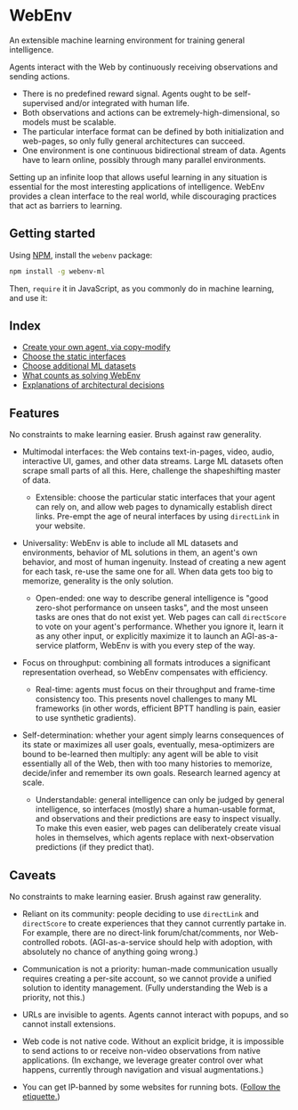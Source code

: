 # WebEnv

An extensible machine learning environment for training general intelligence.

Agents interact with the Web by continuously receiving observations and sending actions.
- There is no predefined reward signal. Agents ought to be self-supervised and/or integrated with human life.
- Both observations and actions can be extremely-high-dimensional, so models must be scalable.
- The particular interface format can be defined by both initialization and web-pages, so only fully general architectures can succeed.
- One environment is one continuous bidirectional stream of data. Agents have to learn online, possibly through many parallel environments.

Setting up an infinite loop that allows useful learning in any situation is essential for the most interesting applications of intelligence. WebEnv provides a clean interface to the real world, while discouraging practices that act as barriers to learning.

## Getting started

Using [NPM](https://www.npmjs.com/), install the `webenv` package:

```bash
npm install -g webenv-ml
```

Then, `require` it in JavaScript, as you commonly do in machine learning, and use it:

## Index

- [Create your own agent, via copy-modify](https://github.com/Antipurity/webenv/tree/master/examples)
- [Choose the static interfaces](https://github.com/Antipurity/webenv/blob/master/docs/INTERFACES.md)
- [Choose additional ML datasets](https://github.com/Antipurity/webenv/tree/master/tools)
- [What counts as solving WebEnv](https://github.com/Antipurity/webenv/blob/master/docs/AGENTS.md)
- [Explanations of architectural decisions](https://github.com/Antipurity/webenv/blob/master/docs/questionable.md)

## Features

No constraints to make learning easier. Brush against raw generality.

- Multimodal interfaces: the Web contains text-in-pages, video, audio, interactive UI, games, and other data streams. Large ML datasets often scrape small parts of all this. Here, challenge the shapeshifting master of data.
    - Extensible: choose the particular static interfaces that your agent can rely on, and allow web pages to dynamically establish direct links. Pre-empt the age of neural interfaces by using `directLink` in your website.

- Universality: WebEnv is able to include all ML datasets and environments, behavior of ML solutions in them, an agent's own behavior, and most of human ingenuity. Instead of creating a new agent for each task, re-use the same one for all. When data gets too big to memorize, generality is the only solution.
    - Open-ended: one way to describe general intelligence is "good zero-shot performance on unseen tasks", and the most unseen tasks are ones that do not exist yet. Web pages can call `directScore` to vote on your agent's performance. Whether you ignore it, learn it as any other input, or explicitly maximize it to launch an AGI-as-a-service platform, WebEnv is with you every step of the way.

- Focus on throughput: combining all formats introduces a significant representation overhead, so WebEnv compensates with efficiency.
    - Real-time: agents must focus on their throughput and frame-time consistency too. This presents novel challenges to many ML frameworks (in other words, efficient BPTT handling is pain, easier to use synthetic gradients).

- Self-determination: whether your agent simply learns consequences of its state or maximizes all user goals, eventually, mesa-optimizers are bound to be-learned then multiply: any agent will be able to visit essentially all of the Web, then with too many histories to memorize, decide/infer and remember its own goals. Research learned agency at scale.
    - Understandable: general intelligence can only be judged by general intelligence, so interfaces (mostly) share a human-usable format, and observations and their predictions are easy to inspect visually. To make this even easier, web pages can deliberately create visual holes in themselves, which agents replace with next-observation predictions (if they predict that).

## Caveats

No constraints to make learning easier. Brush against raw generality.

- Reliant on its community: people deciding to use `directLink` and `directScore` to create experiences that they cannot currently partake in. For example, there are no direct-link forum/chat/comments, nor Web-controlled robots. (AGI-as-a-service should help with adoption, with absolutely no chance of anything going wrong.)

- Communication is not a priority: human-made communication usually requires creating a per-site account, so we cannot provide a unified solution to identity management. (Fully understanding the Web is a priority, not this.)

- URLs are invisible to agents. Agents cannot interact with popups, and so cannot install extensions.

- Web code is not native code. Without an explicit bridge, it is impossible to send actions to or receive non-video observations from native applications. (In exchange, we leverage greater control over what happens, currently through navigation and visual augmentations.)

- You can get IP-banned by some websites for running bots. ([Follow ](https://www.w3.org/wiki/Write_Web_Crawler)[the etiquette.](http://www.robotstxt.org/guidelines.html))